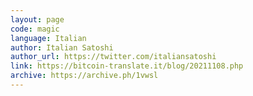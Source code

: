 ```yaml
---
layout: page
code: magic
language: Italian
author: Italian Satoshi
author_url: https://twitter.com/italiansatoshi
link: https://bitcoin-translate.it/blog/20211108.php
archive: https://archive.ph/1vwsl
---
```


